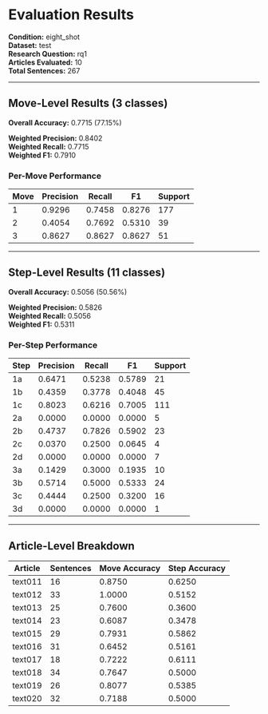 # Evaluation Results

**Condition:** eight_shot  
**Dataset:** test  
**Research Question:** rq1  
**Articles Evaluated:** 10  
**Total Sentences:** 267  

---

## Move-Level Results (3 classes)

**Overall Accuracy:** 0.7715 (77.15%)  

**Weighted Precision:** 0.8402  
**Weighted Recall:** 0.7715  
**Weighted F1:** 0.7910  

### Per-Move Performance

| Move | Precision | Recall | F1 | Support |
|------|-----------|--------|----|---------|
| 1 | 0.9296 | 0.7458 | 0.8276 | 177 |
| 2 | 0.4054 | 0.7692 | 0.5310 | 39 |
| 3 | 0.8627 | 0.8627 | 0.8627 | 51 |

---

## Step-Level Results (11 classes)

**Overall Accuracy:** 0.5056 (50.56%)  

**Weighted Precision:** 0.5826  
**Weighted Recall:** 0.5056  
**Weighted F1:** 0.5311  

### Per-Step Performance

| Step | Precision | Recall | F1 | Support |
|------|-----------|--------|----|---------|
| 1a | 0.6471 | 0.5238 | 0.5789 | 21 |
| 1b | 0.4359 | 0.3778 | 0.4048 | 45 |
| 1c | 0.8023 | 0.6216 | 0.7005 | 111 |
| 2a | 0.0000 | 0.0000 | 0.0000 | 5 |
| 2b | 0.4737 | 0.7826 | 0.5902 | 23 |
| 2c | 0.0370 | 0.2500 | 0.0645 | 4 |
| 2d | 0.0000 | 0.0000 | 0.0000 | 7 |
| 3a | 0.1429 | 0.3000 | 0.1935 | 10 |
| 3b | 0.5714 | 0.5000 | 0.5333 | 24 |
| 3c | 0.4444 | 0.2500 | 0.3200 | 16 |
| 3d | 0.0000 | 0.0000 | 0.0000 | 1 |

---

## Article-Level Breakdown

| Article | Sentences | Move Accuracy | Step Accuracy |
|---------|-----------|---------------|---------------|
| text011 | 16 | 0.8750 | 0.6250 |
| text012 | 33 | 1.0000 | 0.5152 |
| text013 | 25 | 0.7600 | 0.3600 |
| text014 | 23 | 0.6087 | 0.3478 |
| text015 | 29 | 0.7931 | 0.5862 |
| text016 | 31 | 0.6452 | 0.5161 |
| text017 | 18 | 0.7222 | 0.6111 |
| text018 | 34 | 0.7647 | 0.5000 |
| text019 | 26 | 0.8077 | 0.5385 |
| text020 | 32 | 0.7188 | 0.5000 |
